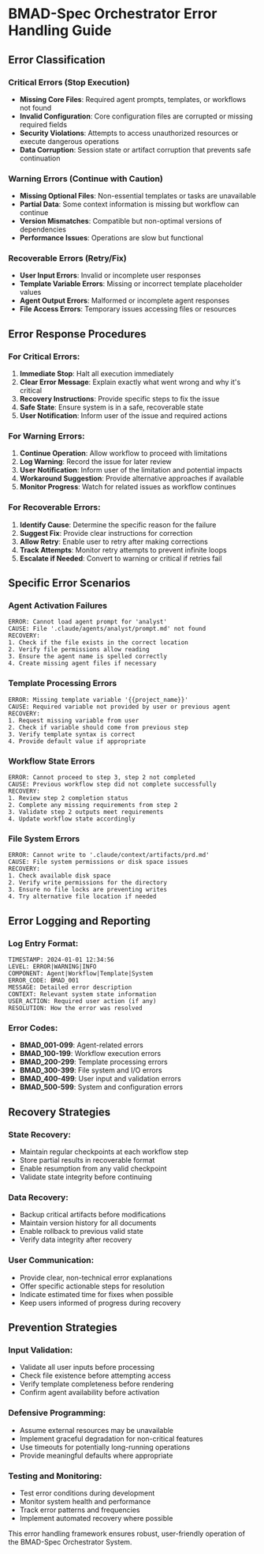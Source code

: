 # BMAD-Spec Orchestrator Error Handling Guide

## Error Classification

### Critical Errors (Stop Execution)
- **Missing Core Files**: Required agent prompts, templates, or workflows not found
- **Invalid Configuration**: Core configuration files are corrupted or missing required fields
- **Security Violations**: Attempts to access unauthorized resources or execute dangerous operations
- **Data Corruption**: Session state or artifact corruption that prevents safe continuation

### Warning Errors (Continue with Caution)
- **Missing Optional Files**: Non-essential templates or tasks are unavailable
- **Partial Data**: Some context information is missing but workflow can continue
- **Version Mismatches**: Compatible but non-optimal versions of dependencies
- **Performance Issues**: Operations are slow but functional

### Recoverable Errors (Retry/Fix)
- **User Input Errors**: Invalid or incomplete user responses
- **Template Variable Errors**: Missing or incorrect template placeholder values
- **Agent Output Errors**: Malformed or incomplete agent responses
- **File Access Errors**: Temporary issues accessing files or resources

## Error Response Procedures

### For Critical Errors:
1. **Immediate Stop**: Halt all execution immediately
2. **Clear Error Message**: Explain exactly what went wrong and why it's critical
3. **Recovery Instructions**: Provide specific steps to fix the issue
4. **Safe State**: Ensure system is in a safe, recoverable state
5. **User Notification**: Inform user of the issue and required actions

### For Warning Errors:
1. **Continue Operation**: Allow workflow to proceed with limitations
2. **Log Warning**: Record the issue for later review
3. **User Notification**: Inform user of the limitation and potential impacts
4. **Workaround Suggestion**: Provide alternative approaches if available
5. **Monitor Progress**: Watch for related issues as workflow continues

### For Recoverable Errors:
1. **Identify Cause**: Determine the specific reason for the failure
2. **Suggest Fix**: Provide clear instructions for correction
3. **Allow Retry**: Enable user to retry after making corrections
4. **Track Attempts**: Monitor retry attempts to prevent infinite loops
5. **Escalate if Needed**: Convert to warning or critical if retries fail

## Specific Error Scenarios

### Agent Activation Failures
```
ERROR: Cannot load agent prompt for 'analyst'
CAUSE: File '.claude/agents/analyst/prompt.md' not found
RECOVERY: 
1. Check if the file exists in the correct location
2. Verify file permissions allow reading
3. Ensure the agent name is spelled correctly
4. Create missing agent files if necessary
```

### Template Processing Errors
```
ERROR: Missing template variable '{{project_name}}'
CAUSE: Required variable not provided by user or previous agent
RECOVERY:
1. Request missing variable from user
2. Check if variable should come from previous step
3. Verify template syntax is correct
4. Provide default value if appropriate
```

### Workflow State Errors
```
ERROR: Cannot proceed to step 3, step 2 not completed
CAUSE: Previous workflow step did not complete successfully
RECOVERY:
1. Review step 2 completion status
2. Complete any missing requirements from step 2
3. Validate step 2 outputs meet requirements
4. Update workflow state accordingly
```

### File System Errors
```
ERROR: Cannot write to '.claude/context/artifacts/prd.md'
CAUSE: File system permissions or disk space issues
RECOVERY:
1. Check available disk space
2. Verify write permissions for the directory
3. Ensure no file locks are preventing writes
4. Try alternative file location if needed
```

## Error Logging and Reporting

### Log Entry Format:
```
TIMESTAMP: 2024-01-01 12:34:56
LEVEL: ERROR|WARNING|INFO
COMPONENT: Agent|Workflow|Template|System
ERROR_CODE: BMAD_001
MESSAGE: Detailed error description
CONTEXT: Relevant system state information
USER_ACTION: Required user action (if any)
RESOLUTION: How the error was resolved
```

### Error Codes:
- **BMAD_001-099**: Agent-related errors
- **BMAD_100-199**: Workflow execution errors
- **BMAD_200-299**: Template processing errors
- **BMAD_300-399**: File system and I/O errors
- **BMAD_400-499**: User input and validation errors
- **BMAD_500-599**: System and configuration errors

## Recovery Strategies

### State Recovery:
- Maintain regular checkpoints at each workflow step
- Store partial results in recoverable format
- Enable resumption from any valid checkpoint
- Validate state integrity before continuing

### Data Recovery:
- Backup critical artifacts before modifications
- Maintain version history for all documents
- Enable rollback to previous valid state
- Verify data integrity after recovery

### User Communication:
- Provide clear, non-technical error explanations
- Offer specific actionable steps for resolution
- Indicate estimated time for fixes when possible
- Keep users informed of progress during recovery

## Prevention Strategies

### Input Validation:
- Validate all user inputs before processing
- Check file existence before attempting access
- Verify template completeness before rendering
- Confirm agent availability before activation

### Defensive Programming:
- Assume external resources may be unavailable
- Implement graceful degradation for non-critical features
- Use timeouts for potentially long-running operations
- Provide meaningful defaults where appropriate

### Testing and Monitoring:
- Test error conditions during development
- Monitor system health and performance
- Track error patterns and frequencies
- Implement automated recovery where possible

This error handling framework ensures robust, user-friendly operation of the BMAD-Spec Orchestrator System.